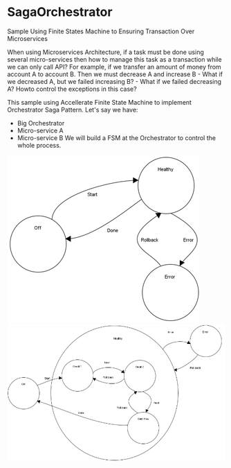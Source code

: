 # SagaOrchestrator
Sample Using Finite States Machine to Ensuring Transaction Over Microservices

When using Microservices Architecture, if a task must be done using several micro-services then how to manage this task as a transaction while we can only call API?
For example, if we transfer an amount of money from account A to account B.
Then we must decrease A and increase B
    - What if we decreased A, but we failed increasing B?
    - What if we failed decreasing A?
Howto control the exceptions in this case?

This sample using Accellerate Finite State Machine to implement Orchestrator Saga Pattern.
Let's say we have:
  - Big Orchestrator
  - Micro-service A
  - Micro-service B
We will build a FSM at the Orchestrator to control the whole process.

![overview](doc/images/GlobalStates.png)  
![details](doc/images/Details.png)  